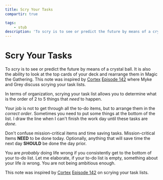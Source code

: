 ```yaml
---
title: Scry Your Tasks
compartir: true

tags:
    - stub
description: 'To scry is to see or predict the future by means of a crystal ball.'
---
```

# Scry Your Tasks
To _scry_ is to see or predict the future by means of a crystal ball. It is also the ability to look at the top cards of your deck and rearrange them in Magic the Gathering. This note was inspired by [Cortex](https://www.relay.fm/cortex) [Episode 142](https://www.relay.fm/cortex/142) where Myke and Grey discuss scrying your task lists.

In terms of organization, scrying your task list allows you to determine what is the order of 2 to 5 things that _need_ to happen.

Your job is not to get through all the to-do items, but to arrange them in the _correct order_. Sometimes you need to put some things at the bottom of the list. I draw the line when I can't finish the work day until these tasks are _done_.

Don't confuse mission-critical items and time saving tasks. Mission-critical Items **NEED** to be done today. Optionally, anything that will save time the next day **SHOULD** be done the day prior.

You are _probably_ doing life wrong if you consistently get to the bottom of your to-do list. Let me elaborate, if your to-do list is empty, something about your life _is_ wrong. You are not being ambitious enough.

This note was inspired by [Cortex](https://www.relay.fm/cortex) [Episode 142](https://www.relay.fm/cortex/142) on scrying your task lists.
